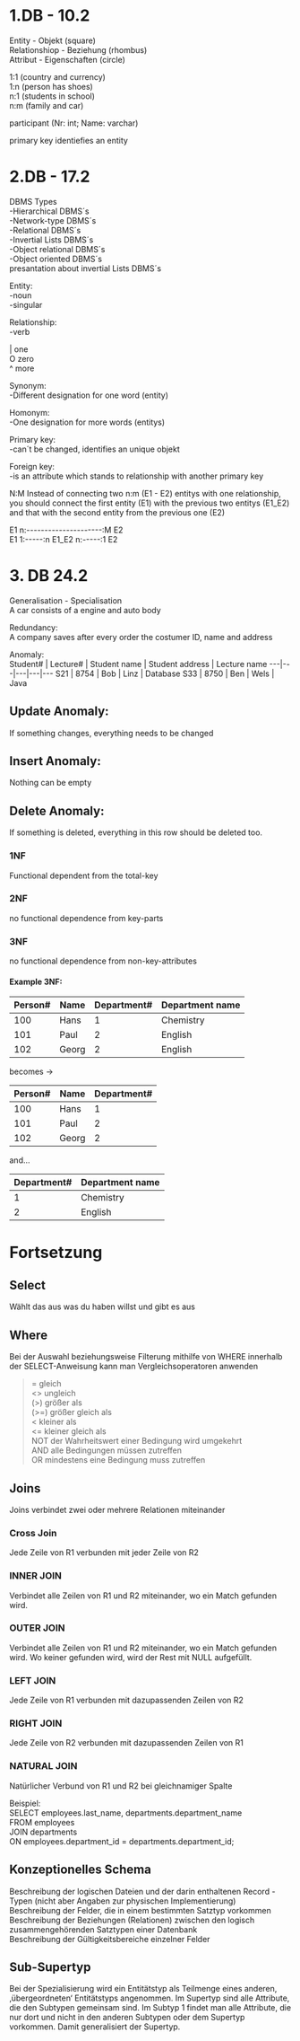 # 1.DB - 10.2

Entity - Objekt (square)<br>
Relationshiop - Beziehung (rhombus)<br>
Attribut - Eigenschaften (circle)

1:1 (country and currency)<br>
1:n (person has shoes) <br>
n:1 (students in school)<br>
n:m (family and car)

participant (Nr: int; Name: varchar) <br>

primary key identiefies an entity


# 2.DB - 17.2

DBMS Types<br>
-Hierarchical DBMS´s<br>
-Network-type DBMS´s<br>
-Relational DBMS´s<br>
-Invertial Lists DBMS´s<br>
-Object relational DBMS´s<br>
-Object oriented DBMS´s<br>
presantation about invertial Lists DBMS´s <br>

Entity:<br>
-noun <br>
-singular <br>

Relationship: <br>
-verb <br>

| one <br>
O zero <br>
^ more <br>

Synonym: <br>
-Different designation for one word (entity) <br>

Homonym: <br>
-One designation for more words (entitys) <br>

Primary key: <br>
-can´t be changed, identifies an unique objekt <br>

Foreign key: <br>
-is an attribute which stands to relationship with another primary key <br>

N:M
Instead of connecting two n:m (E1 - E2) entitys with one relationship, you should connect the first entity (E1) with the previous two entitys (E1_E2) and that with the second entity from the previous one (E2) <br>

E1 n:---------------------:M E2 <br>
E1 1:-----:n E1_E2 n:-----:1 E2 <br>

# 3. DB 24.2

Generalisation - Specialisation <br>
A car consists of a engine and auto body <br>

Redundancy: <br>
A company saves after every order the costumer ID, name and address <br>

Anomaly: <br>
Student# | Lecture# | Student name | Student address | Lecture name
---|---|---|---|---
S21 | 8754 | Bob | Linz | Database
S33 | 8750 | Ben | Wels | Java

## Update Anomaly:
If something changes, everything needs to be changed <br>

## Insert Anomaly:
Nothing can be empty

## Delete Anomaly:
If something is deleted, everything in this row should be deleted too.


### 1NF
Functional dependent from the total-key

### 2NF
no functional dependence from key-parts

### 3NF
no functional dependence from non-key-attributes


#### Example 3NF:

Person# | Name | Department# | Department name
---|---|---|---
100|Hans|1|Chemistry
101|Paul|2|English
102|Georg|2|English

becomes ->

Person#|Name|Department#
---|---|---
100|Hans|1
101|Paul|2
102|Georg|2

and...

Department#|Department name
---|---
1|Chemistry
2|English


# Fortsetzung

## Select

Wählt das aus was du haben willst und gibt es aus

## Where

Bei der Auswahl beziehungsweise Filterung mithilfe von WHERE innerhalb der SELECT-Anweisung kann man Vergleichsoperatoren anwenden <br>
>= gleich <br>
<> ungleich  <br>
(>) größer als  <br>
(>=) größer gleich als  <br>
< kleiner als  <br>
<= kleiner gleich als  <br>
NOT der Wahrheitswert einer Bedingung wird umgekehrt <br>
AND alle Bedingungen müssen zutreffen <br>
OR mindestens eine Bedingung muss zutreffen <br>

## Joins

Joins verbindet zwei oder mehrere Relationen miteinander

### Cross Join
Jede Zeile von R1 verbunden mit jeder Zeile von R2

### INNER JOIN
Verbindet alle Zeilen von R1 und R2 miteinander, wo ein Match gefunden wird.

### OUTER JOIN
Verbindet alle Zeilen von R1 und R2 miteinander, wo ein Match gefunden wird. Wo keiner gefunden wird, wird der Rest mit NULL aufgefüllt.

### LEFT JOIN
Jede Zeile von R1 verbunden mit dazupassenden Zeilen von R2

### RIGHT JOIN
Jede Zeile von R2 verbunden mit dazupassenden Zeilen von R1

### NATURAL JOIN
Natürlicher Verbund von R1 und R2 bei gleichnamiger Spalte <br>

Beispiel: <br>
SELECT employees.last_name, departments.department_name <br>
FROM employees <br>
JOIN departments <br>
ON employees.department_id = departments.department_id; <br>


## Konzeptionelles Schema

Beschreibung der logischen Dateien und der darin enthaltenen Record - Typen (nicht aber Angaben zur physischen Implementierung) <br>
Beschreibung der Felder, die in einem bestimmten Satztyp vorkommen <br>
Beschreibung der Beziehungen (Relationen) zwischen den logisch zusammengehörenden Satztypen einer Datenbank <br>
Beschreibung der Gültigkeitsbereiche einzelner Felder <br>

## Sub-Supertyp
Bei der Spezialisierung wird ein Entitätstyp als Teilmenge eines anderen, ‚übergeordneten‘ Entitätstyps angenommen. Im Supertyp sind alle Attribute, die den Subtypen gemeinsam sind. Im Subtyp 1 findet man alle Attribute, die nur dort und nicht in den anderen Subtypen oder dem Supertyp vorkommen. Damit generalisiert der Supertyp.

